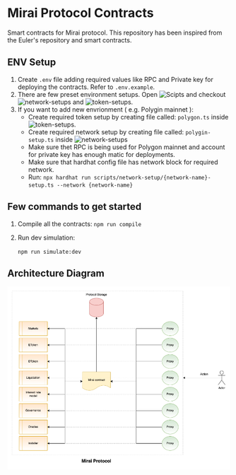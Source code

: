 # Mirai Protocol Contracts

Smart contracts for Mirai protocol. This repository has been inspired from the Euler's repository and smart contracts.


## ENV Setup

1. Create `.env` file adding required values like RPC and Private key for deploying the contracts. Refer to `.env.example`.
2. There are few preset environment setups. Open ![Scipts](./scripts/) and checkout ![network-setups](./scripts/network-setups/) and ![token-setups](./scripts/token-setups/).
3. If you want to add new envrionment ( e.g. Polygin mainnet ): 
    - Create required token setup by creating file called: `polygon.ts` inside ![token-setups](./scripts/token-setups/).
    - Create required network setup by creating file called: `polygin-setup.ts` inside ![network-setups](./scripts/network-setups/)
    - Make sure thet RPC is being used for Polygon mainnet and account for private key has enough matic for deployments.
    - Make sure that hardhat config file has network block for required network.
    - Run: `npx hardhat run scripts/network-setup/{network-name}-setup.ts --network {network-name}`

## Few commands to get started
1. Compile all the contracts: 
    ``` npm run compile ```

2. Run dev simulation:

    ``` npm run simulate:dev ```
## Architecture Diagram

![Mirai protocol architecture](./docs/Mirai%20Protocol%20Architecture.png)

